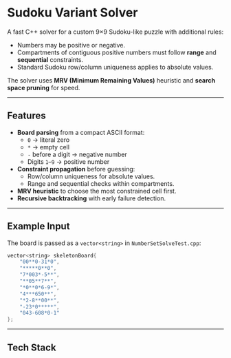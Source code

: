# Sudoku Variant Solver

A fast C++ solver for a custom 9×9 Sudoku-like puzzle with additional rules:

- Numbers may be positive or negative.
- Compartments of contiguous positive numbers must follow **range** and **sequential** constraints.
- Standard Sudoku row/column uniqueness applies to absolute values.

The solver uses **MRV (Minimum Remaining Values)** heuristic and **search space pruning** for speed.

---

## Features

- **Board parsing** from a compact ASCII format:
  - `0` → literal zero
  - `*` → empty cell
  - `-` before a digit → negative number
  - Digits `1`–`9` → positive number
- **Constraint propagation** before guessing:
  - Row/column uniqueness for absolute values.
  - Range and sequential checks within compartments.
- **MRV heuristic** to choose the most constrained cell first.
- **Recursive backtracking** with early failure detection.

---

## Example Input

The board is passed as a `vector<string>` in `NumberSetSolveTest.cpp`:

```cpp
vector<string> skeletonBoard{
    "00**0-31*0",
    "*****0**0",
    "7*003*-5**",
    "**05**7**",
    "*0**0*6-9*",
    "4***650**",
    "*2-8**00**",
    "-23*0*****",
    "043-608*0-1"
};
```

---

## Tech Stack
